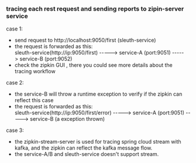 ### tracing each rest request and sending reports to zipin-server service

case 1:
  * send request to http://localhost:9050/first (sleuth-service)
  * the request is forwarded as this:  
    sleuth-service(http://ip:9050/first) -----> service-A (port:9051) -----> service-B (port:9052)
  * check the zipkin GUI , there you could see more details about the tracing workflow

case 2:
  * the service-B will throw a runtime exception to verify if the zipkin can reflect this case
  * the request is forwarded as this:  
      sleuth-service(http://ip:9050/first/error) -----> service-A (port:9051) -----> service-B (a exception thrown)
   
case 3:
  * the zipkin-stream-server is used for tracing spring cloud stream with kafka, and the zipkin can reflect the kafka message flow.
  * the service-A/B and sleuth-service doesn't support stream.
     